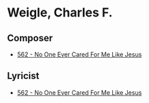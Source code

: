 # Weigle, Charles F.

## Composer

- [562 - No One Ever Cared For Me Like Jesus](/hymns/562.md)

## Lyricist

- [562 - No One Ever Cared For Me Like Jesus](/hymns/562.md)

